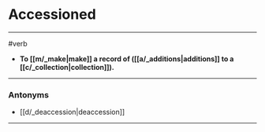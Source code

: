 # Accessioned
---
#verb
- **To [[m/_make|make]] a record of ([[a/_additions|additions]] to a [[c/_collection|collection]]).**
---
### Antonyms
- [[d/_deaccession|deaccession]]
---
